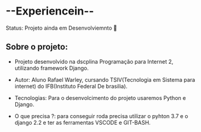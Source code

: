 
<h1>--Experiencein--</h1>

Status: Projeto ainda em Desenvolviemnto 🚧

## Sobre o projeto: 
- Projeto desenvolvido na dscplina Programação para Internet 2, utilizando framework Django.

+ Autor: Aluno Rafael Warley, cursando TSIV(Tecnologia em Sistema para internet) do IFB(Instituto Federal De brasilia).

- Tecnologias: Para o desenvolcimento do projeto usaremos Python e Django.

- O que precisa ?: para conseguir roda precisa utilizar o pyhton 3.7 e o django 2.2 e ter as ferramentas VSCODE e GIT-BASH.

